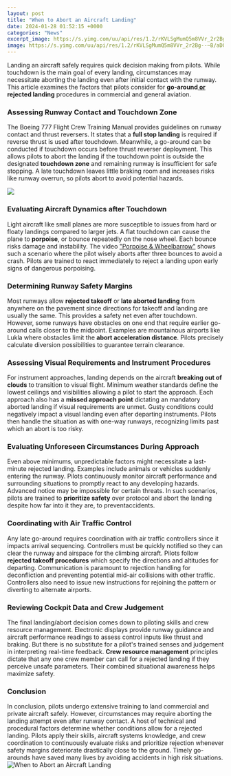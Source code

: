 ```yaml
---
layout: post
title: "When to Abort an Aircraft Landing"
date: 2024-01-28 01:52:15 +0000
categories: "News"
excerpt_image: https://s.yimg.com/uu/api/res/1.2/rKVLSgMumQ5m8VVr_2r2Bg--~B/aD0xMDgwO3c9MTQ0MDtzbT0xO2FwcGlkPXl0YWNoeW9u/http://media.zenfs.com/en-GB/homerun/business_insider_uk_non_finance_744/ee267ea8097f5e99f358bd2733390416
image: https://s.yimg.com/uu/api/res/1.2/rKVLSgMumQ5m8VVr_2r2Bg--~B/aD0xMDgwO3c9MTQ0MDtzbT0xO2FwcGlkPXl0YWNoeW9u/http://media.zenfs.com/en-GB/homerun/business_insider_uk_non_finance_744/ee267ea8097f5e99f358bd2733390416
---
```


Landing an aircraft safely requires quick decision making from pilots. While touchdown is the main goal of every landing, circumstances may necessitate aborting the landing even after initial contact with the runway. This article examines the factors that pilots consider for **go-around[ or ](https://yt.io.vn/collection/alewine)rejected landing** procedures in commercial and general aviation.
### Assessing Runway Contact and Touchdown Zone 
The Boeing 777 Flight Crew Training Manual provides guidelines on runway contact and thrust reversers. It states that a **full stop landing** is required if reverse thrust is used after touchdown. Meanwhile, a go-around can be conducted if touchdown occurs before thrust reverser deployment. This allows pilots to abort the landing if the touchdown point is outside the designated **touchdown zone** and remaining runway is insufficient for safe stopping. A late touchdown leaves little braking room and increases risks like runway overrun, so pilots abort to avoid potential hazards.

![](https://i.dailymail.co.uk/1s/2019/03/12/10/10873018-0-image-a-40_1552388100799.jpg)
### Evaluating Aircraft Dynamics after Touchdown
Light aircraft like small planes are more susceptible to issues from hard or floaty landings compared to larger jets. A flat touchdown can cause the plane to **porpoise**, or bounce repeatedly on the nose wheel. Each bounce risks damage and instability. The video ["Porpoise & Wheelbarrow"](https://www.youtube.com/watch?v=Eopl5QLQ5zs) shows such a scenario where the pilot wisely aborts after three bounces to avoid a crash. Pilots are trained to react immediately to reject a landing upon early signs of dangerous porpoising. 
### Determining Runway Safety Margins
Most runways allow **rejected takeoff** or **late aborted landing** from anywhere on the pavement since directions for takeoff and landing are usually the same. This provides a safety net even after touchdown. However, some runways have obstacles on one end that require earlier go-around calls closer to the midpoint. Examples are mountainous airports like Lukla where obstacles limit the **abort acceleration distance**. Pilots precisely calculate diversion possibilities to guarantee terrain clearance.
### Assessing Visual Requirements and Instrument Procedures   
For instrument approaches, landing depends on the aircraft **breaking out of clouds** to transition to visual flight. Minimum weather standards define the lowest ceilings and visibilities allowing a pilot to start the approach. Each approach also has a **missed approach point** dictating an mandatory aborted landing if visual requirements are unmet. Gusty conditions could negatively impact a visual landing even after departing instruments. Pilots then handle the situation as with one-way runways, recognizing limits past which an abort is too risky.
### Evaluating Unforeseen Circumstances During Approach 
Even above minimums, unpredictable factors might necessitate a last-minute rejected landing. Examples include animals or vehicles suddenly entering the runway. Pilots continuously monitor aircraft performance and surrounding situations to promptly react to any developing hazards. Advanced notice may be impossible for certain threats. In such scenarios, pilots are trained to **prioritize safety** over protocol and abort the landing despite how far into it they are, to preventaccidents. 
### Coordinating with Air Traffic Control 
Any late go-around requires coordination with air traffic controllers since it impacts arrival sequencing. Controllers must be quickly notified so they can clear the runway and airspace for the climbing aircraft. Pilots follow **rejected takeoff procedures** which specify the directions and altitudes for departing. Communication is paramount to rejection handling for deconfliction and preventing potential mid-air collisions with other traffic. Controllers also need to issue new instructions for rejoining the pattern or diverting to alternate airports.
### Reviewing Cockpit Data and Crew Judgement
The final landing/abort decision comes down to piloting skills and crew resource management. Electronic displays provide runway guidance and aircraft performance readings to assess control inputs like thrust and braking. But there is no substitute for a pilot's trained senses and judgement in interpreting real-time feedback. **Crew resource management** principles dictate that any one crew member can call for a rejected landing if they perceive unsafe parameters. Their combined situational awareness helps maximize safety.
### Conclusion
In conclusion, pilots undergo extensive training to land commercial and private aircraft safely. However, circumstances may require aborting the landing attempt even after runway contact. A host of technical and procedural factors determine whether conditions allow for a rejected landing. Pilots apply their skills, aircraft systems knowledge, and crew coordination to continuously evaluate risks and prioritize rejection whenever safety margins deteriorate drastically close to the ground. Timely go-arounds have saved many lives by avoiding accidents in high risk situations.
![When to Abort an Aircraft Landing](https://s.yimg.com/uu/api/res/1.2/rKVLSgMumQ5m8VVr_2r2Bg--~B/aD0xMDgwO3c9MTQ0MDtzbT0xO2FwcGlkPXl0YWNoeW9u/http://media.zenfs.com/en-GB/homerun/business_insider_uk_non_finance_744/ee267ea8097f5e99f358bd2733390416)